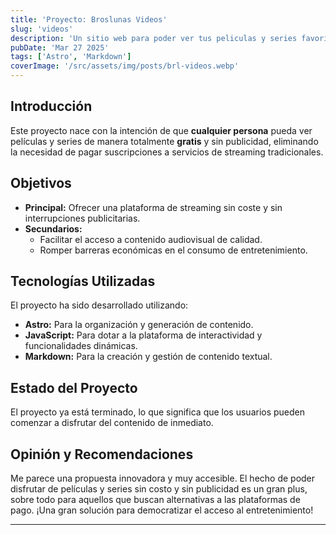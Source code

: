 ```yaml
---
title: 'Proyecto: Broslunas Videos'
slug: 'videos'
description: 'Un sitio web para poder ver tus peliculas y series favoritas totalmente gratis y sin publicidad.'
pubDate: 'Mar 27 2025'
tags: ['Astro', 'Markdown']
coverImage: '/src/assets/img/posts/brl-videos.webp'
---
```


## Introducción

Este proyecto nace con la intención de que **cualquier persona** pueda ver películas y series de manera totalmente **gratis** y sin publicidad, eliminando la necesidad de pagar suscripciones a servicios de streaming tradicionales.

## Objetivos

- **Principal:** Ofrecer una plataforma de streaming sin coste y sin interrupciones publicitarias.
- **Secundarios:**
  - Facilitar el acceso a contenido audiovisual de calidad.
  - Romper barreras económicas en el consumo de entretenimiento.

## Tecnologías Utilizadas

El proyecto ha sido desarrollado utilizando:

- **Astro:** Para la organización y generación de contenido.
- **JavaScript:** Para dotar a la plataforma de interactividad y funcionalidades dinámicas.
- **Markdown:** Para la creación y gestión de contenido textual.

## Estado del Proyecto

El proyecto ya está terminado, lo que significa que los usuarios pueden comenzar a disfrutar del contenido de inmediato.

## Opinión y Recomendaciones

Me parece una propuesta innovadora y muy accesible. El hecho de poder disfrutar de películas y series sin costo y sin publicidad es un gran plus, sobre todo para aquellos que buscan alternativas a las plataformas de pago. ¡Una gran solución para democratizar el acceso al entretenimiento!

---
